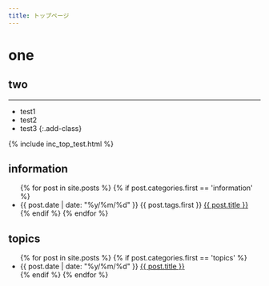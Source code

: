 ```yaml
---
title: トップページ
---
```


# one

## two

---


- test1
- test2
- test3
{:.add-class}



{% include inc_top_test.html %}


<h2>information</h2>
<ul>
  {% for post in site.posts %}
    {% if post.categories.first == 'information' %}
    <li>
      <span>{{ post.date | date: "%y/%m/%d" }}</span>
      <span>{{ post.tags.first }}</span>
      <a href="{{ post.url }}">{{ post.title }}</a>
    </li>
    {% endif %}
  {% endfor %}
</ul>

<h2>topics</h2>
<ul>
  {% for post in site.posts %}
    {% if post.categories.first == 'topics' %}
    <li>
      <span>{{ post.date | date: "%y/%m/%d" }}</span>
      <a href="{{ post.url }}">{{ post.title }}</a>
    </li>
    {% endif %}
  {% endfor %}
</ul>